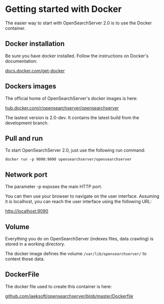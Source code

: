 # Getting started with Docker

The easier way to start with OpenSearchServer 2.0 is to use the Docker container.

## Docker installation

Be sure you have docker installed. Follow the instructions on Docker's documentation:

[docs.docker.com/get-docker](https://docs.docker.com/get-docker/)

## Dockers images

The official home of OpenSearchServer's docker images is here:

[hub.docker.com/r/opensearchserver/opensearchserver](https://hub.docker.com/r/opensearchserver/opensearchserver)

The lastest version is 2.0-dev. It contains the latest build from the development branch.

## Pull and run

To start OpenSearchServer 2.0, just use the following run command:

    docker run -p 9090:9090 opensearchserver/opensearchserver

## Network port

The parameter -p exposes the main HTTP port.

You can then use your browser to navigate on the user interface.
Assuming it is localhost, you can reach the user interface using the following URL:

[http://localhost:9090](http://localhost:9090)

## Volume

Everything you do on OpenSearchServer (indexes files, data crawling) is stored in a working directory.

The docker image defines the volume `/var/lib/opensearchserver/` to context those data.

## DockerFile

The docker file used to create this container is here:

[github.com/jaeksoft/opensearchserver/blob/master/Dockerfile](https://github.com/jaeksoft/opensearchserver/blob/master/Dockerfile)

